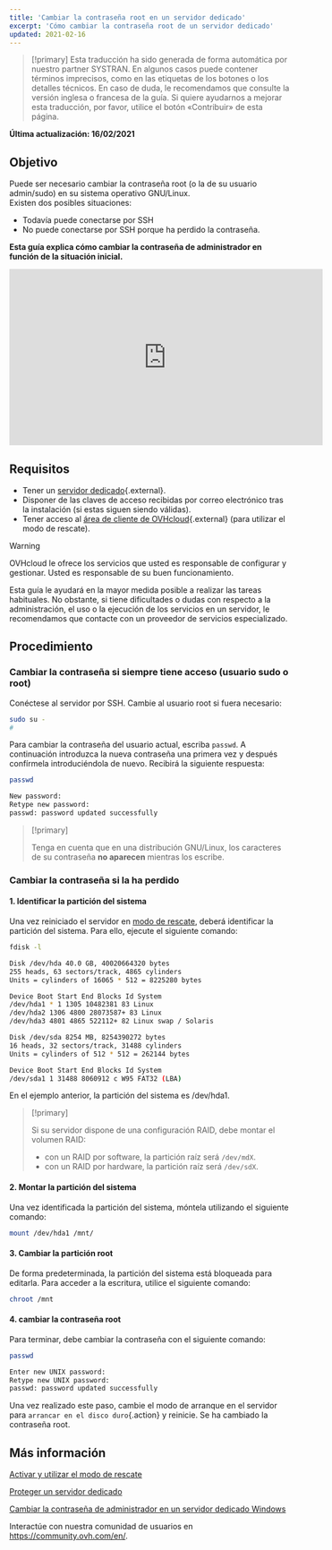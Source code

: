 ```yaml
---
title: 'Cambiar la contraseña root en un servidor dedicado'
excerpt: 'Cómo cambiar la contraseña root de un servidor dedicado'
updated: 2021-02-16
---
```


> [!primary]
> Esta traducción ha sido generada de forma automática por nuestro partner SYSTRAN. En algunos casos puede contener términos imprecisos, como en las etiquetas de los botones o los detalles técnicos. En caso de duda, le recomendamos que consulte la versión inglesa o francesa de la guía. Si quiere ayudarnos a mejorar esta traducción, por favor, utilice el botón «Contribuir» de esta página.
> 

**Última actualización: 16/02/2021**

## Objetivo

Puede ser necesario cambiar la contraseña root (o la de su usuario admin/sudo) en su sistema operativo GNU/Linux.
<br>Existen dos posibles situaciones:

- Todavía puede conectarse por SSH
- No puede conectarse por SSH porque ha perdido la contraseña.

**Esta guía explica cómo cambiar la contraseña de administrador en función de la situación inicial.**

<iframe width="560" height="315" src="https://www.youtube.com/embed/gi7JqUvcEt0" frameborder="0" allow="accelerometer; autoplay; encrypted-media; gyroscope; picture-in-picture" allowfullscreen></iframe>

## Requisitos

- Tener un [servidor dedicado](https://www.ovhcloud.com/es-es/bare-metal/){.external}.
- Disponer de las claves de acceso recibidas por correo electrónico tras la instalación (si estas siguen siendo válidas).
- Tener acceso al [área de cliente de OVHcloud](https://www.ovh.com/auth/?action=gotomanager&from=https://www.ovh.es/&ovhSubsidiary=es){.external} (para utilizar el modo de rescate).

> [!warning]
>OVHcloud le ofrece los servicios que usted es responsable de configurar y gestionar. Usted es responsable de su buen funcionamiento.
>
>Esta guía le ayudará en la mayor medida posible a realizar las tareas habituales. No obstante, si tiene dificultades o dudas con respecto a la administración, el uso o la ejecución de los servicios en un servidor, le recomendamos que contacte con un proveedor de servicios especializado.
>

## Procedimiento

### Cambiar la contraseña si siempre tiene acceso (usuario sudo o root)

Conéctese al servidor por SSH. Cambie al usuario root si fuera necesario:

```bash
sudo su -
#
```

Para cambiar la contraseña del usuario actual, escriba `passwd`. A continuación introduzca la nueva contraseña una primera vez y después confírmela introduciéndola de nuevo. Recibirá la siguiente respuesta:

```bash
passwd

New password:
Retype new password:
passwd: password updated successfully
```

> [!primary]
>
> Tenga en cuenta que en una distribución GNU/Linux, los caracteres de su contraseña **no aparecen** mientras los escribe.
>

### Cambiar la contraseña si la ha perdido

#### 1. Identificar la partición del sistema

Una vez reiniciado el servidor en [modo de rescate](/pages/cloud/dedicated/rescue_mode), deberá identificar la partición del sistema. Para ello, ejecute el siguiente comando:

```bash
fdisk -l

Disk /dev/hda 40.0 GB, 40020664320 bytes
255 heads, 63 sectors/track, 4865 cylinders
Units = cylinders of 16065 * 512 = 8225280 bytes

Device Boot Start End Blocks Id System
/dev/hda1 * 1 1305 10482381 83 Linux
/dev/hda2 1306 4800 28073587+ 83 Linux
/dev/hda3 4801 4865 522112+ 82 Linux swap / Solaris

Disk /dev/sda 8254 MB, 8254390272 bytes
16 heads, 32 sectors/track, 31488 cylinders
Units = cylinders of 512 * 512 = 262144 bytes

Device Boot Start End Blocks Id System
/dev/sda1 1 31488 8060912 c W95 FAT32 (LBA)
```

En el ejemplo anterior, la partición del sistema es /dev/hda1.

> [!primary]
>
> Si su servidor dispone de una configuración RAID, debe montar el volumen RAID:
>
> - con un RAID por software, la partición raíz será `/dev/mdX`.
> - con un RAID por hardware, la partición raíz será `/dev/sdX`.
>

#### 2. Montar la partición del sistema

Una vez identificada la partición del sistema, móntela utilizando el siguiente comando:

```bash
mount /dev/hda1 /mnt/
```

#### 3. Cambiar la partición root

De forma predeterminada, la partición del sistema está bloqueada para editarla. Para acceder a la escritura, utilice el siguiente comando:

```bash
chroot /mnt
```

#### 4. cambiar la contraseña root

Para terminar, debe cambiar la contraseña con el siguiente comando:

```bash
passwd

Enter new UNIX password:
Retype new UNIX password:
passwd: password updated successfully
```

Una vez realizado este paso, cambie el modo de arranque en el servidor para `arrancar en el disco duro`{.action} y reinicie. Se ha cambiado la contraseña root.

## Más información

[Activar y utilizar el modo de rescate](/pages/cloud/dedicated/rescue_mode)

[Proteger un servidor dedicado](/pages/cloud/dedicated/securing-a-dedicated-server)

[Cambiar la contraseña de administrador en un servidor dedicado Windows](/pages/cloud/dedicated/changing-admin-password-on-windows)

Interactúe con nuestra comunidad de usuarios en <https://community.ovh.com/en/>.